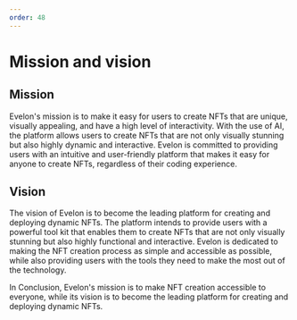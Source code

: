 ```yaml
---
order: 48
---
```

# Mission and vision
## Mission
Evelon's mission is to make it easy for users to create NFTs that are unique, visually appealing, and have a high level of interactivity. With the use of AI, the platform allows users to create NFTs that are not only visually stunning but also highly dynamic and interactive. Evelon is committed to providing users with an intuitive and user-friendly platform that makes it easy for anyone to create NFTs, regardless of their coding experience.

## Vision
The vision of Evelon is to become the leading platform for creating and deploying dynamic NFTs. The platform intends to provide users with a powerful tool kit that enables them to create NFTs that are not only visually stunning but also highly functional and interactive. Evelon is dedicated to making the NFT creation process as simple and accessible as possible, while also providing users with the tools they need to make the most out of the technology.

In Conclusion, Evelon's mission is to make NFT creation accessible to everyone, while its vision is to become the leading platform for creating and deploying dynamic NFTs.
